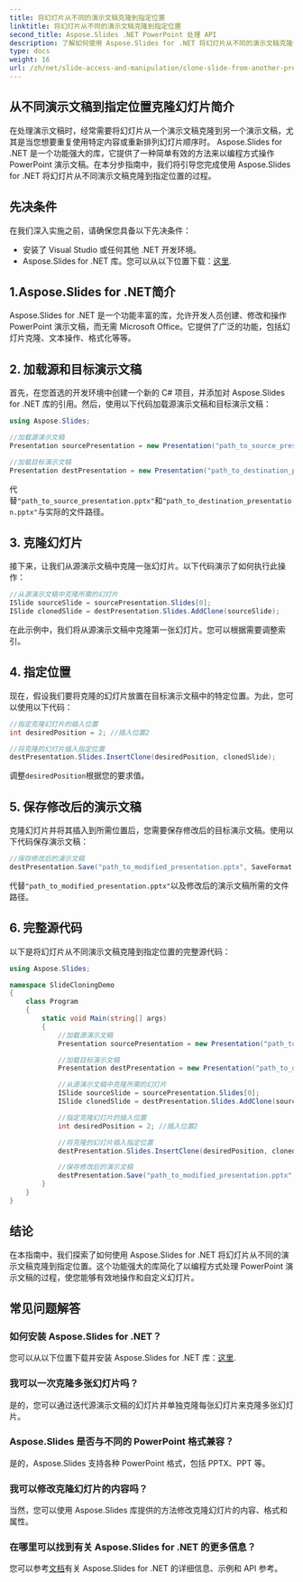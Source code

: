 ```yaml
---
title: 将幻灯片从不同的演示文稿克隆到指定位置
linktitle: 将幻灯片从不同的演示文稿克隆到指定位置
second_title: Aspose.Slides .NET PowerPoint 处理 API
description: 了解如何使用 Aspose.Slides for .NET 将幻灯片从不同的演示文稿克隆到指定位置。包含完整源代码的分步指南，涵盖幻灯片克隆、位置指定和演示文稿保存。
type: docs
weight: 16
url: /zh/net/slide-access-and-manipulation/clone-slide-from-another-presentation-specified-position/
---
```


## 从不同演示文稿到指定位置克隆幻灯片简介

在处理演示文稿时，经常需要将幻灯片从一个演示文稿克隆到另一个演示文稿，尤其是当您想要重复使用特定内容或重新排列幻灯片顺序时。 Aspose.Slides for .NET 是一个功能强大的库，它提供了一种简单有效的方法来以编程方式操作 PowerPoint 演示文稿。在本分步指南中，我们将引导您完成使用 Aspose.Slides for .NET 将幻灯片从不同演示文稿克隆到指定位置的过程。

## 先决条件

在我们深入实施之前，请确保您具备以下先决条件：

- 安装了 Visual Studio 或任何其他 .NET 开发环境。
-  Aspose.Slides for .NET 库。您可以从以下位置下载：[这里](https://releases.aspose.com/slides/net/).

## 1.Aspose.Slides for .NET简介

Aspose.Slides for .NET 是一个功能丰富的库，允许开发人员创建、修改和操作 PowerPoint 演示文稿，而无需 Microsoft Office。它提供了广泛的功能，包括幻灯片克隆、文本操作、格式化等等。

## 2. 加载源和目标演示文稿

首先，在您首选的开发环境中创建一个新的 C# 项目，并添加对 Aspose.Slides for .NET 库的引用。然后，使用以下代码加载源演示文稿和目标演示文稿：

```csharp
using Aspose.Slides;

//加载源演示文稿
Presentation sourcePresentation = new Presentation("path_to_source_presentation.pptx");

//加载目标演示文稿
Presentation destPresentation = new Presentation("path_to_destination_presentation.pptx");
```

代替`"path_to_source_presentation.pptx"`和`"path_to_destination_presentation.pptx"`与实际的文件路径。

## 3. 克隆幻灯片

接下来，让我们从源演示文稿中克隆一张幻灯片。以下代码演示了如何执行此操作：

```csharp
//从源演示文稿中克隆所需的幻灯片
ISlide sourceSlide = sourcePresentation.Slides[0];
ISlide clonedSlide = destPresentation.Slides.AddClone(sourceSlide);
```

在此示例中，我们将从源演示文稿中克隆第一张幻灯片。您可以根据需要调整索引。

## 4. 指定位置

现在，假设我们要将克隆的幻灯片放置在目标演示文稿中的特定位置。为此，您可以使用以下代码：

```csharp
//指定克隆幻灯片的插入位置
int desiredPosition = 2; //插入位置2

//将克隆的幻灯片插入指定位置
destPresentation.Slides.InsertClone(desiredPosition, clonedSlide);
```

调整`desiredPosition`根据您的要求值。

## 5. 保存修改后的演示文稿

克隆幻灯片并将其插入到所需位置后，您需要保存修改后的目标演示文稿。使用以下代码保存演示文稿：

```csharp
//保存修改后的演示文稿
destPresentation.Save("path_to_modified_presentation.pptx", SaveFormat.Pptx);
```

代替`"path_to_modified_presentation.pptx"`以及修改后的演示文稿所需的文件路径。

## 6. 完整源代码

以下是将幻灯片从不同演示文稿克隆到指定位置的完整源代码：

```csharp
using Aspose.Slides;

namespace SlideCloningDemo
{
    class Program
    {
        static void Main(string[] args)
        {
            //加载源演示文稿
            Presentation sourcePresentation = new Presentation("path_to_source_presentation.pptx");

            //加载目标演示文稿
            Presentation destPresentation = new Presentation("path_to_destination_presentation.pptx");

            //从源演示文稿中克隆所需的幻灯片
            ISlide sourceSlide = sourcePresentation.Slides[0];
            ISlide clonedSlide = destPresentation.Slides.AddClone(sourceSlide);

            //指定克隆幻灯片的插入位置
            int desiredPosition = 2; //插入位置2

            //将克隆的幻灯片插入指定位置
            destPresentation.Slides.InsertClone(desiredPosition, clonedSlide);

            //保存修改后的演示文稿
            destPresentation.Save("path_to_modified_presentation.pptx", SaveFormat.Pptx);
        }
    }
}
```

## 结论

在本指南中，我们探索了如何使用 Aspose.Slides for .NET 将幻灯片从不同的演示文稿克隆到指定位置。这个功能强大的库简化了以编程方式处理 PowerPoint 演示文稿的过程，使您能够有效地操作和自定义幻灯片。

## 常见问题解答

### 如何安装 Aspose.Slides for .NET？

您可以从以下位置下载并安装 Aspose.Slides for .NET 库：[这里](https://releases.aspose.com/slides/net/).

### 我可以一次克隆多张幻灯片吗？

是的，您可以通过迭代源演示文稿的幻灯片并单独克隆每张幻灯片来克隆多张幻灯片。

### Aspose.Slides 是否与不同的 PowerPoint 格式兼容？

是的，Aspose.Slides 支持各种 PowerPoint 格式，包括 PPTX、PPT 等。

### 我可以修改克隆幻灯片的内容吗？

当然，您可以使用 Aspose.Slides 库提供的方法修改克隆幻灯片的内容、格式和属性。

### 在哪里可以找到有关 Aspose.Slides for .NET 的更多信息？

您可以参考[文档](https://reference.aspose.com/slides/net/)有关 Aspose.Slides for .NET 的详细信息、示例和 API 参考。